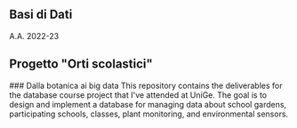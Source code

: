 
## Basi di Dati
A.A. 2022-23

## Progetto "Orti scolastici"

### Dalla botanica ai big data
This repository contains the deliverables for the database course project that I've attended at UniGe. The goal is to design and implement a database for managing data about school gardens, participating schools, classes, plant monitoring, and environmental sensors.
